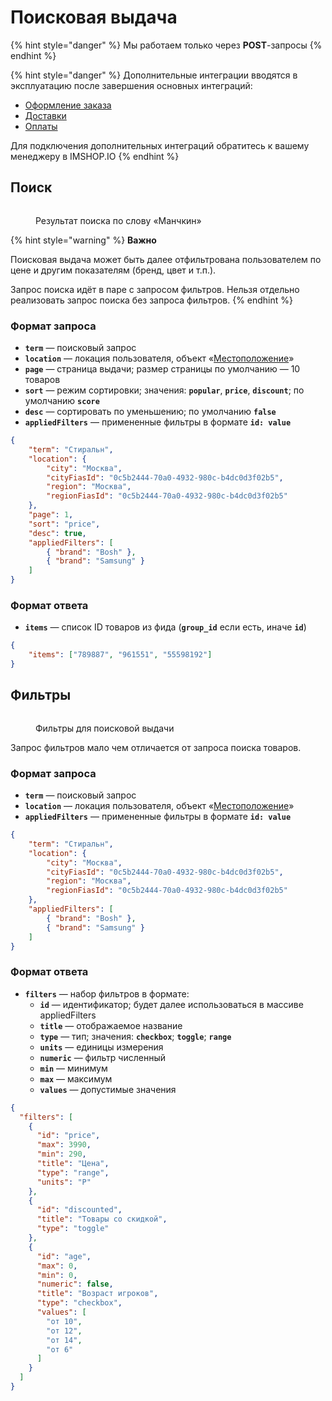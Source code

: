 # Поисковая выдача

{% hint style="danger" %}
Мы работаем только через **POST**-запросы
{% endhint %}

{% hint style="danger" %}
Дополнительные интеграции вводятся в эксплуатацию после завершения основных интеграций:

* [Оформление заказа](../../osnovnye-integracii/oformlenie-zakaza.md)
* [Доставки](../../osnovnye-integracii/dostavki.md)
* [Оплаты](../../osnovnye-integracii/oplaty.md)

Для подключения дополнительных интеграций обратитесь к вашему менеджеру в IMSHOP.IO
{% endhint %}

## Поиск

<figure><img src="../../.gitbook/assets/search.png" alt=""><figcaption><p>Результат поиска по слову «Манчкин»</p></figcaption></figure>

{% hint style="warning" %}
**Важно**

Поисковая выдача может быть далее отфильтрована пользователем по цене и другим показателям (бренд, цвет и т.п.).

Запрос поиска идёт в паре с запросом фильтров. Нельзя отдельно реализовать запрос поиска без запроса фильтров.
{% endhint %}

### Формат запроса

* **`term`** — поисковый запрос
* **`location`** — локация пользователя, объект «[Местоположение](../../obekt-mestopolozhenie.md)»
* **`page`** — страница выдачи; размер страницы по умолчанию — 10 товаров
* **`sort`** — режим сортировки; значения: **`popular`**, **`price`**, **`discount`**; по умолчанию **`score`**
* **`desc`** — сортировать по уменьшению; по умолчанию **`false`**
* **`appliedFilters`** — примененные фильтры в формате **`id: value`**

```json
{
    "term": "Стиральн",
    "location": {
        "city": "Москва",
        "cityFiasId": "0c5b2444-70a0-4932-980c-b4dc0d3f02b5",
        "region": "Москва",
        "regionFiasId": "0c5b2444-70a0-4932-980c-b4dc0d3f02b5"
    },
    "page": 1,
    "sort": "price",
    "desc": true,
    "appliedFilters": [
        { "brand": "Bosh" },
        { "brand": "Samsung" }
    ]
}
```

### Формат ответа

* **`items`** — список ID товаров из фида (**`group_id`** если есть, иначе **`id`**)

```json
{
    "items": ["789887", "961551", "55598192"]
}
```

## Фильтры

<figure><img src="../../.gitbook/assets/filters.png" alt=""><figcaption><p>Фильтры для поисковой выдачи</p></figcaption></figure>

Запрос фильтров мало чем отличается от запроса поиска товаров.&#x20;

### Формат запроса

* **`term`** — поисковый запрос
* **`location`** — локация пользователя, объект «[Местоположение](../../obekt-mestopolozhenie.md)»
* **`appliedFilters`** — примененные фильтры в формате **`id: value`**

```json
{
    "term": "Стиральн",
    "location": {
        "city": "Москва",
        "cityFiasId": "0c5b2444-70a0-4932-980c-b4dc0d3f02b5",
        "region": "Москва",
        "regionFiasId": "0c5b2444-70a0-4932-980c-b4dc0d3f02b5"
    },
    "appliedFilters": [
        { "brand": "Bosh" },
        { "brand": "Samsung" }
    ]
}
```

### Формат ответа

* **`filters`** — набор фильтров в формате:
  * **`id`** — идентификатор; будет далее использоваться в массиве appliedFilters
  * **`title`** — отображаемое название
  * **`type`** — тип; значения: **`checkbox`**; **`toggle`**; **`range`**
  * **`units`** — единицы измерения
  * **`numeric`** — фильтр численный
  * **`min`** — минимум
  * **`max`** — максимум
  * **`values`** — допустимые значения

```json
{
  "filters": [
    {
      "id": "price",
      "max": 3990,
      "min": 290,
      "title": "Цена",
      "type": "range",
      "units": "Р"
    },
    {
      "id": "discounted",
      "title": "Товары со скидкой",
      "type": "toggle"
    },
    {
      "id": "age",
      "max": 0,
      "min": 0,
      "numeric": false,
      "title": "Возраст игроков",
      "type": "checkbox",
      "values": [
        "от 10",
        "от 12",
        "от 14",
        "от 6"
      ]
    }
  ]
}
```
